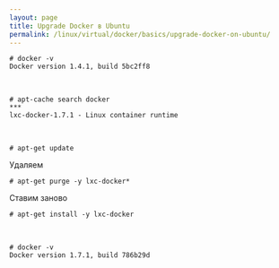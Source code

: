 ```yaml
---
layout: page
title: Upgrade Docker в Ubuntu
permalink: /linux/virtual/docker/basics/upgrade-docker-on-ubuntu/
---
```



    # docker -v
    Docker version 1.4.1, build 5bc2ff8


<br/>


    # apt-cache search docker
    ***
    lxc-docker-1.7.1 - Linux container runtime

<br/>

    # apt-get update

Удаляем

    # apt-get purge -y lxc-docker*



<!-- $ apt-get install docker-engine -->

Ставим заново

    # apt-get install -y lxc-docker

<br/>

    # docker -v
    Docker version 1.7.1, build 786b29d
